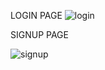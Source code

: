 
LOGIN PAGE
![login](https://github.com/kavinraj1312/motoroladashboard/assets/173253246/d8ebbbd5-cd28-4cf5-bc46-06b0ead9677f)

SIGNUP PAGE

![signup](https://github.com/kavinraj1312/motoroladashboard/assets/173253246/447ba0c1-dcc3-456b-bf1d-efbf8802831f)


